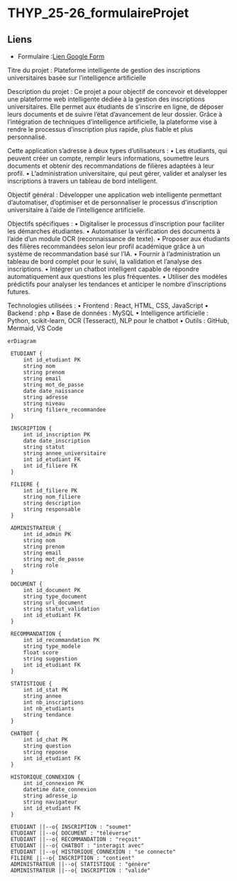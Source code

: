 # THYP_25-26_formulaireProjet



##  Liens

- Formulaire :[Lien Google Form](https://forms.gle/xn75ezMgWPH2jMib9)

Titre du projet :
Plateforme intelligente de gestion des inscriptions universitaires basée sur l’intelligence artificielle

Description du projet :
Ce projet a pour objectif de concevoir et développer une plateforme web intelligente dédiée à la gestion des inscriptions universitaires.
Elle permet aux étudiants de s’inscrire en ligne, de déposer leurs documents et de suivre l’état d’avancement de leur dossier.
Grâce à l’intégration de techniques d’intelligence artificielle, la plateforme vise à rendre le processus d’inscription plus rapide, plus fiable et plus personnalisé.

Cette application s’adresse à deux types d’utilisateurs :
	•	Les étudiants, qui peuvent créer un compte, remplir leurs informations, soumettre leurs documents et obtenir des recommandations de filières adaptées à leur profil.
	•	L’administration universitaire, qui peut gérer, valider et analyser les inscriptions à travers un tableau de bord intelligent.

Objectif général :
Développer une application web intelligente permettant d’automatiser, d’optimiser et de personnaliser le processus d’inscription universitaire à l’aide de l’intelligence artificielle.

Objectifs spécifiques :
	•	Digitaliser le processus d’inscription pour faciliter les démarches étudiantes.
	•	Automatiser la vérification des documents à l’aide d’un module OCR (reconnaissance de texte).
	•	Proposer aux étudiants des filières recommandées selon leur profil académique grâce à un système de recommandation basé sur l’IA.
	•	Fournir à l’administration un tableau de bord complet pour le suivi, la validation et l’analyse des inscriptions.
	•	Intégrer un chatbot intelligent capable de répondre automatiquement aux questions les plus fréquentes.
	•	Utiliser des modèles prédictifs pour analyser les tendances et anticiper le nombre d’inscriptions futures.

Technologies utilisées :
	•	Frontend : React, HTML, CSS, JavaScript
	•	Backend : php
	•	Base de données : MySQL 
	•	Intelligence artificielle : Python, scikit-learn, OCR (Tesseract), NLP pour le chatbot
	•	Outils : GitHub, Mermaid, VS Code




   ```mermaid
erDiagram

    ETUDIANT {
        int id_etudiant PK
        string nom
        string prenom
        string email
        string mot_de_passe
        date date_naissance
        string adresse
        string niveau
        string filiere_recommandee
    }

    INSCRIPTION {
        int id_inscription PK
        date date_inscription
        string statut
        string annee_universitaire
        int id_etudiant FK
        int id_filiere FK
    }

    FILIERE {
        int id_filiere PK
        string nom_filiere
        string description
        string responsable
    }

    ADMINISTRATEUR {
        int id_admin PK
        string nom
        string prenom
        string email
        string mot_de_passe
        string role
    }

    DOCUMENT {
        int id_document PK
        string type_document
        string url_document
        string statut_validation
        int id_etudiant FK
    }

    RECOMMANDATION {
        int id_recommandation PK
        string type_modele
        float score
        string suggestion
        int id_etudiant FK
    }

    STATISTIQUE {
        int id_stat PK
        string annee
        int nb_inscriptions
        int nb_etudiants
        string tendance
    }

    CHATBOT {
        int id_chat PK
        string question
        string reponse
        int id_etudiant FK
    }

    HISTORIQUE_CONNEXION {
        int id_connexion PK
        datetime date_connexion
        string adresse_ip
        string navigateur
        int id_etudiant FK
    }

    ETUDIANT ||--o{ INSCRIPTION : "soumet"
    ETUDIANT ||--o{ DOCUMENT : "téléverse"
    ETUDIANT ||--o{ RECOMMANDATION : "reçoit"
    ETUDIANT ||--o{ CHATBOT : "interagit avec"
    ETUDIANT ||--o{ HISTORIQUE_CONNEXION : "se connecte"
    FILIERE ||--o{ INSCRIPTION : "contient"
    ADMINISTRATEUR ||--o{ STATISTIQUE : "génère"
    ADMINISTRATEUR ||--o{ INSCRIPTION : "valide"

```

